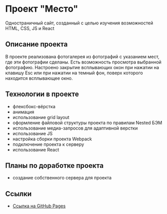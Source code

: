 # Проект "Место"

Одностраничный сайт, созданный с целью изучения возможностей HTML, CSS, JS и React

## Описание проекта

В проекте реализована фотогалерея из фотографий с указанием мест, где эти фотографии сделаны. Есть возможность просмотра выбранной фотографию. Настроено закрытие всплывающих окон при нажатии на клавишу Esc или при нажатии на темный фон, поверх которого находится всплывающее окно.
## Технологии в проекте

* флексбокс-вёрстка
* анимация
* использование grid layout
* оформление файловой структуры проекта по правилам Nested БЭМ
* использование медиа-запросов для адаптивной верстки
* использование JS
* настройка сборки проекта Webpack
* подключение проекта к серверу
* использование React

## Планы по доработке проекта

* создание собственного сервера для проекта
## Ссылки

* [Ссылка на GitHub Pages](https://katbatist.github.io/mesto-react/)
